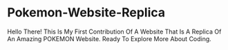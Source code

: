 # Pokemon-Website-Replica
Hello There! This Is My First Contribution Of A Website That Is A Replica Of An Amazing POKEMON Website.
Ready To Explore More About Coding.



